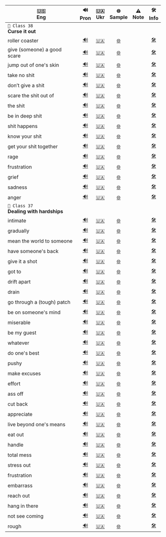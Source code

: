 ﻿| 🇺🇸 </br>Eng | 🔊 </br>Pron | 🇺🇦 </br>Ukr | 🌐 </br>Sample | ⚠️ </br>Note | 🛠️ </br>Info |
| --- | :---: | :---: | :---: | :---: | :---: |
| `📗 Class 38` </br>**Curse it out** |  |  |  |  |  |
| roller coaster | [🔊](# "ро́улер ко́устер") | [🇺🇦](# "американські гірки") | [🌐](# "I love riding roller coasters at the amusement park.") |  | [🛠️](# "noun") |
| give (someone) a good scare | [🔊](# "ґів самван е гуд скер") | [🇺🇦](# "добре налякати когось") | [🌐](# "That horror movie gave me a good scare.") |  | [🛠️](# "idiom") |
| jump out of one's skin | [🔊](# "джамп аут ов ванз скін") | [🇺🇦](# "сильно злякатися, підскочити від страху") | [🌐](# "I jumped out of my skin when the balloon popped.") |  | [🛠️](# "idiom") |
| take no shit | [🔊](# "тейк ноу шит") | [🇺🇦](# "не терпіти знущань чи неповаги") | [🌐](# "She’s strong and takes no shit from anyone.") |  | [🛠️](# "idiom (informal, vulgar)") |
| don’t give a shit | [🔊](# "доунт ґів е шит") | [🇺🇦](# "байдуже, абсолютно не хвилює") | [🌐](# "I don’t give a shit what they think.") |  | [🛠️](# "idiom (informal, vulgar)") |
| scare the shit out of | [🔊](# "скер зе шит аут ов") | [🇺🇦](# "дуже сильно налякати") | [🌐](# "That movie scared the shit out of me.") |  | [🛠️](# "idiom (informal, vulgar)") |
| the shit | [🔊](# "зе шит") | [🇺🇦](# "крутий, найкращий") | [🌐](# "That new album is the shit!") |  | [🛠️](# "idiom (informal, vulgar, positive)") |
| be in deep shit | [🔊](# "бі ін ді́п шит") | [🇺🇦](# "бути у великій халепі") | [🌐](# "If we get caught, we’ll be in deep shit.") |  | [🛠️](# "idiom (informal, vulgar)") |
| shit happens | [🔊](# "шит хе́пенз") | [🇺🇦](# "таке трапляється, нічого не поробиш") | [🌐](# "We missed the flight, but hey — shit happens.") |  | [🛠️](# "idiom (informal, vulgar)") |
| know your shit | [🔊](# "ноу ёр шит") | [🇺🇦](# "добре розбиратись у чомусь, бути профі") | [🌐](# "Don’t worry about the interview — you know your shit.") |  | [🛠️](# "idiom (informal, vulgar)") |
| get your shit together | [🔊](# "ґет ёр шит туґе́зер") | [🇺🇦](# "зберися, візьми себе в руки") | [🌐](# "You really need to get your shit together before the big presentation.") |  | [🛠️](# "idiom (informal, vulgar)") |
| rage | [🔊](# "рейдж") | [🇺🇦](# "лють, шалений гнів") | [🌐](# "He was shaking with rage after hearing the news.") |  | [🛠️](# "noun") |
| frustration | [🔊](# "фрастре́йшн") | [🇺🇦](# "розчарування, фрустрація") | [🌐](# "He couldn't hide his frustration after losing the game.") |  | [🛠️](# "noun") |
| grief | [🔊](# "ґріф") | [🇺🇦](# "горе, скорбота") | [🌐](# "She was overcome with grief after the loss of her friend.") |  | [🛠️](# "noun") |
| sadness | [🔊](# "се́днес") | [🇺🇦](# "смуток, печаль") | [🌐](# "Her eyes were filled with sadness.") |  | [🛠️](# "noun") |
| anger | [🔊](# "е́нґер") | [🇺🇦](# "гнів, злість") | [🌐](# "He couldn't hide his anger after the decision.") |  | [🛠️](# "noun") |
| `📗 Class 37` </br>**Dealing with hardships** |  |  |  |  |  |
| intimate | [🔊](# "і́нтімейт") | [🇺🇦](# "близький, інтимний") | [🌐](# "They had an intimate conversation about their relationship.") |  | [🛠️](# "adjective") |
| gradually | [🔊](# "ґраджуелі") | [🇺🇦](# "поступово") | [🌐](# "He gradually improved his English by practicing every day.") |  | [🛠️](# "adverb") |
| mean the world to someone | [🔊](# "мін зе ворлд ту самван") | [🇺🇦](# "дуже багато значити для когось") | [🌐](# "Your support means the world to me.") |  | [🛠️](# "idiom") |
| have someone's back | [🔊](# "гев самванз бек") | [🇺🇦](# "підтримувати, бути на боці") | [🌐](# "Thanks for always having my back.") |  | [🛠️](# "idiom") |
| give it a shot | [🔊](# "ґів іт е шот") | [🇺🇦](# "спробувати, дати шанс") | [🌐](# "I’ve never tried skiing before, but I’ll give it a shot.") |  | [🛠️](# "idiom") |
| got to | [🔊](# "ґот ту") | [🇺🇦](# "повинен, маю") | [🌐](# "I gotta go now, see you later!") |  | [🛠️](# "informal contraction") |
| drift apart | [🔊](# "дрифт епарт") | [🇺🇦](# "віддалятись один від одного (емоційно)") | [🌐](# "We used to be close, but we’ve been drifting apart lately.") |  | [🛠️](# "phrasal verb") |
| drain | [🔊](# "дрейн") | [🇺🇦](# "виснажувати") | [🌐](# "It's been draining dealing with all these problems.") |  | [🛠️](# "verb") |
| go through a (tough) patch | [🔊](# "ґо θру е тaф пач") | [🇺🇦](# "переживати важкий період") | [🌐](# "She's going through a really tough patch at work.") |  | [🛠️](# "idiom") |
| be on someone's mind | [🔊](# "бі он самванз майнд") | [🇺🇦](# "не йде з голови, постійно думати про щось") | [🌐](# "You've been on my mind all day.") |  | [🛠️](# "idiom") |
| miserable | [🔊](# "мі́зерабл") | [🇺🇦](# "нещасний, жалюгідний") | [🌐](# "He felt miserable after the argument.") |  | [🛠️](# "adjective") |
| be my guest | [🔊](# "бі май ґест") | [🇺🇦](# "прошу, не соромся") | [🌐](# "If you want to use the phone, be my guest.") |  | [🛠️](# "idiom") |
| whatever | [🔊](# "вот'евер") | [🇺🇦](# "що б не, байдуже що") | [🌐](# "You can choose whatever you like.") |  | [🛠️](# "determiner, pronoun, adverb") |
| do one's best | [🔊](# "ду ванз бест") | [🇺🇦](# "робити все можливе") | [🌐](# "I'm doing my best to stay focused.") |  | [🛠️](# "verb phrase") |
| pushy | [🔊](# "пуші") | [🇺🇦](# "наполегливий до настирливості") | [🌐](# "The salesperson was too pushy, so I left the store.") |  | [🛠️](# "adjective") |
| make excuses | [🔊](# "мейкінґ екск'юзіз") | [🇺🇦](# "виправдовуватись, знаходити відмовки") | [🌐](# "He’s always making excuses for being late.") |  | [🛠️](# "verb phrase") |
| effort | [🔊](# "е́ферт") | [🇺🇦](# "зусилля, старання") | [🌐](# "She put a lot of effort into preparing for the exam.") |  | [🛠️](# "noun") |
| ass off | [🔊](# "ес оф") | [🇺🇦](# "до нестями, дуже сильно") | [🌐](# "He was working his ass off to finish the project on time.") |  | [🛠️](# "idiom (informal, vulgar)") |
| cut back | [🔊](# "кат бек") | [🇺🇦](# "скорочувати, зменшувати (витрати, споживання тощо)") | [🌐](# "We need to cut back on our spending this month.") |  | [🛠️](# "phrasal verb") |
| appreciate | [🔊](# "епрі́шіейт") | [🇺🇦](# "цінувати, усвідомлювати") | [🌐](# "I really appreciate your help with the project.") |  | [🛠️](# "verb") |
| live beyond one's means | [🔊](# "лівінґ бі'йонд ёр мінз") | [🇺🇦](# "жити не по кишені") | [🌐](# "He's constantly in debt because he's living beyond his means.") |  | [🛠️](# "idiom") |
| eat out | [🔊](# "іт аут") | [🇺🇦](# "їсти не вдома, харчуватись у закладах") | [🌐](# "We enjoy eating out on weekends.") |  | [🛠️](# "phrasal verb") |
| handle | [🔊](# "ге́ндл") | [🇺🇦](# "справлятися, керувати") | [🌐](# "He knows how to handle difficult situations.") |  | [🛠️](# "verb") |
| total mess | [🔊](# "то́тл мес") | [🇺🇦](# "повний безлад") | [🌐](# "After the party, the house was a total mess.") |  | [🛠️](# "noun phrase") |
| stress out | [🔊](# "стрес аут") | [🇺🇦](# "нервувати, сильно переживати") | [🌐](# "She's been stressing out over the final exams.") |  | [🛠️](# "phrasal verb") |
| frustration | [🔊](# "фрастре́йшн") | [🇺🇦](# "розчарування, фрустрація") | [🌐](# "He couldn't hide his frustration after losing the game.") |  | [🛠️](# "noun") |
| embarrass | [🔊](# "ембе́рес") | [🇺🇦](# "збентежений") | [🌐](# "He felt embarrassed after forgetting her name.") |  | [🛠️](# "adjective") |
| reach out | [🔊](# "річ аут") | [🇺🇦](# "звертатися, встановлювати контакт") | [🌐](# "She is reaching out to old friends for support.") |  | [🛠️](# "phrasal verb") |
| hang in there | [🔊](# "хэн ін зеер") | [🇺🇦](# "тримайся, не здавайся") | [🌐](# "I know things are hard right now, but hang in there!") |  | [🛠️](# "idiom") |
| not see coming | [🔊](# "нот сі камінґ") | [🇺🇦](# "не очікувати, не передбачити") | [🌐](# "That plot twist was something I really didn’t see coming.") |  | [🛠️](# "idiom") |
| rough | [🔊](# "раф") | [🇺🇦](# "грубий, жорсткий, нерівний") | [🌐](# "The surface of the rock was rough to the touch.") |  | [🛠️](# "adjective") |
